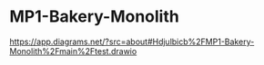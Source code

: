 # MP1-Bakery-Monolith

https://app.diagrams.net/?src=about#Hdjulbicb%2FMP1-Bakery-Monolith%2Fmain%2Ftest.drawio
